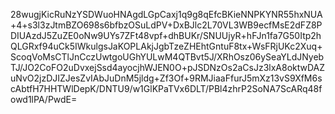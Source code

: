 28wugjKicRuNzYSDWuoHNAgdLGpCaxj1q9g8qEfcBKieNNPKYNR55hxNUA+4+s3l3zJtmBZO698s6bfbzOSuLdPV+DxBJlc2L70VL3WB9ecfMsE2dFZ8PDIUAzdJ5ZuZE0oNw9UYs7ZFt48vpf+dhBUKr/SNUUjyR+hFJn1fa7G50Itp2hQLGRxf94uCk5IWkulgsJaKOPLAkjJgbTzeZHEhtGntuF8tx+WsFRjUKc2Xuq+ScoqVoMsCTlJnCczUwtgoUGhYULwM4QTBvt5J/XRhOsz06ySeaYLdJNyebTJ/JO2CoFO2uDvxejSsd4ayocjhWJEN0O+pJSDNzOs2aCsJz3lxA8oktwDAZuNvO2jzDJIZJesZvIAbJuDnM5jldg+Zf3Of+9RMJiaaFfurJ5mXz13vS9XfM6scAbtfH7HHTWlDepK/DNTU9/w1GlKPaTVx6DLT/PBl4zhrP2SoNA7ScARq48fowd1lPA/PwdE=
